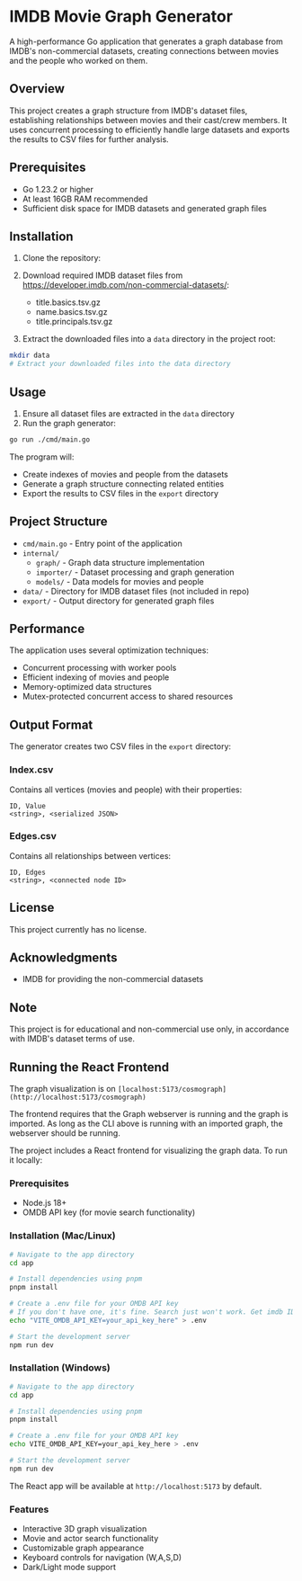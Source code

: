 # IMDB Movie Graph Generator

A high-performance Go application that generates a graph database from IMDB's non-commercial datasets, creating connections between movies and the people who worked on them.

## Overview

This project creates a graph structure from IMDB's dataset files, establishing relationships between movies and their cast/crew members. It uses concurrent processing to efficiently handle large datasets and exports the results to CSV files for further analysis.

## Prerequisites

- Go 1.23.2 or higher
- At least 16GB RAM recommended
- Sufficient disk space for IMDB datasets and generated graph files

## Installation

1. Clone the repository:

2. Download required IMDB dataset files from https://developer.imdb.com/non-commercial-datasets/:
   - title.basics.tsv.gz
   - name.basics.tsv.gz
   - title.principals.tsv.gz

3. Extract the downloaded files into a `data` directory in the project root:
```bash
mkdir data
# Extract your downloaded files into the data directory
```

## Usage

1. Ensure all dataset files are extracted in the `data` directory
2. Run the graph generator:
```bash
go run ./cmd/main.go
```

The program will:
- Create indexes of movies and people from the datasets
- Generate a graph structure connecting related entities
- Export the results to CSV files in the `export` directory

## Project Structure

- `cmd/main.go` - Entry point of the application
- `internal/`
  - `graph/` - Graph data structure implementation
  - `importer/` - Dataset processing and graph generation
  - `models/` - Data models for movies and people
- `data/` - Directory for IMDB dataset files (not included in repo)
- `export/` - Output directory for generated graph files

## Performance

The application uses several optimization techniques:
- Concurrent processing with worker pools
- Efficient indexing of movies and people
- Memory-optimized data structures
- Mutex-protected concurrent access to shared resources

## Output Format

The generator creates two CSV files in the `export` directory:

### Index.csv
Contains all vertices (movies and people) with their properties:
```
ID, Value
<string>, <serialized JSON>
```

### Edges.csv
Contains all relationships between vertices:
```
ID, Edges
<string>, <connected node ID>
```

## License

This project currently has no license.

## Acknowledgments

- IMDB for providing the non-commercial datasets

## Note

This project is for educational and non-commercial use only, in accordance with IMDB's dataset terms of use.

## Running the React Frontend
The graph visualization is on `[localhost:5173/cosmograph](http://localhost:5173/cosmograph)`

The frontend requires that the Graph webserver is running and the graph is imported. As long as the CLI above is running with an imported graph, the webserver should be running.

The project includes a React frontend for visualizing the graph data. To run it locally:

### Prerequisites
- Node.js 18+ 
- OMDB API key (for movie search functionality)

### Installation (Mac/Linux)
```bash
# Navigate to the app directory
cd app

# Install dependencies using pnpm
pnpm install

# Create a .env file for your OMDB API key
# If you don't have one, it's fine. Search just won't work. Get imdb IDs from the url of the imdb website
echo "VITE_OMDB_API_KEY=your_api_key_here" > .env

# Start the development server
npm run dev
```

### Installation (Windows)
```bash
# Navigate to the app directory
cd app

# Install dependencies using pnpm
pnpm install

# Create a .env file for your OMDB API key
echo VITE_OMDB_API_KEY=your_api_key_here > .env

# Start the development server
npm run dev
```

The React app will be available at `http://localhost:5173` by default.

### Features
- Interactive 3D graph visualization
- Movie and actor search functionality
- Customizable graph appearance
- Keyboard controls for navigation (W,A,S,D)
- Dark/Light mode support